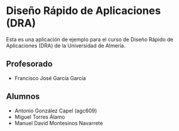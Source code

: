 # Diseño Rápido de Aplicaciones (DRA)
Esta es una aplicación de ejemplo para el curso de Diseño Rápido de Aplicaciones (DRA) de la Universidad de Almería.

## Profesorado
* Francisco José García García

## Alumnos

* Antonio González Capel (agc609)
* Miguel Torres Álamo
* Manuel David Montesinos Navarrete
